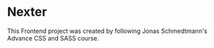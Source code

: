 # Nexter
This Frontend project was created by following Jonas Schmedtmann's Advance CSS and SASS course.
